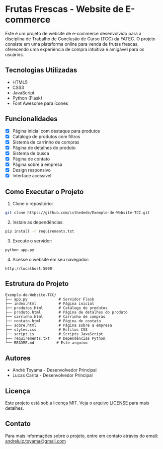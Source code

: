 # Frutas Frescas - Website de E-commerce

Este é um projeto de website de e-commerce desenvolvido para a disciplina de Trabalho de Conclusão de Curso (TCC) da FATEC. O projeto consiste em uma plataforma online para venda de frutas frescas, oferecendo uma experiência de compra intuitiva e amigável para os usuários.

## Tecnologias Utilizadas

- HTML5
- CSS3
- JavaScript
- Python (Flask)
- Font Awesome para ícones

## Funcionalidades

- [x] Página inicial com destaque para produtos
- [x] Catálogo de produtos com filtros
- [x] Sistema de carrinho de compras
- [x] Página de detalhes do produto
- [x] Sistema de busca
- [x] Página de contato
- [x] Página sobre a empresa
- [x] Design responsivo
- [x] Interface acessível

## Como Executar o Projeto

1. Clone o repositório:
```bash
git clone https://github.com/isthedede/Exemplo-de-Website-TCC.git
```

2. Instale as dependências:
```bash
pip install -r requirements.txt
```

3. Execute o servidor:
```bash
python app.py
```

4. Acesse o website em seu navegador:
```
http://localhost:5000
```

## Estrutura do Projeto

```
Exemplo-de-Website-TCC/
├── app.py              # Servidor Flask
├── index.html          # Página inicial
├── produtos.html       # Catálogo de produtos
├── produto.html        # Página de detalhes do produto
├── carrinho.html       # Carrinho de compras
├── contato.html        # Página de contato
├── sobre.html          # Página sobre a empresa
├── styles.css          # Estilos CSS
├── script.js           # Scripts JavaScript
├── requirements.txt    # Dependências Python
└── README.md          # Este arquivo
```

## Autores

- André Toyama - Desenvolvedor Principal
- Lucas Carita - Desenvolvedor Principal

## Licença

Este projeto está sob a licença MIT. Veja o arquivo [LICENSE](LICENSE) para mais detalhes.

## Contato

Para mais informações sobre o projeto, entre em contato através do email: andreluiz.toyama@gmail.com 